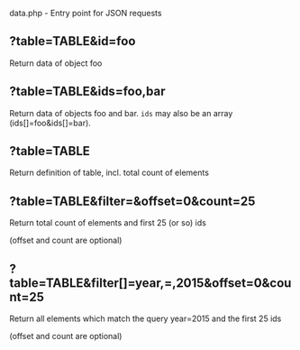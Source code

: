 data.php - Entry point for JSON requests

?table=TABLE&id=foo
-------------------
Return data of object foo

?table=TABLE&ids=foo,bar
------------------------
Return data of objects foo and bar. `ids` may also be an array (ids[]=foo&ids[]=bar).

?table=TABLE
------------
Return definition of table, incl. total count of elements

?table=TABLE&filter=&offset=0&count=25
--------------------------------------
Return total count of elements and first 25 (or so) ids

(offset and count are optional)

?table=TABLE&filter[]=year,=,2015&offset=0&count=25
---------------------------------------------------
Return all elements which match the query year=2015 and the first 25 ids

(offset and count are optional)
